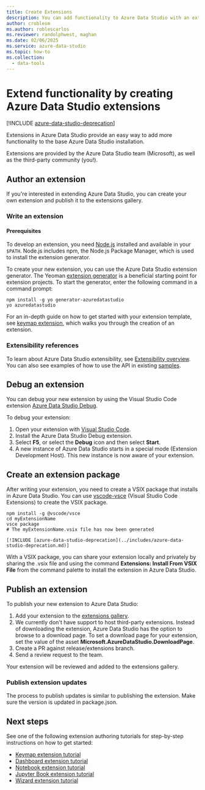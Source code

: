 ```yaml
---
title: Create Extensions
description: You can add functionality to Azure Data Studio with an extension. Learn how to create an extension and publish it to the extensions gallery.
author: croblesm
ms.author: roblescarlos
ms.reviewer: randolphwest, maghan
ms.date: 02/06/2025
ms.service: azure-data-studio
ms.topic: how-to
ms.collection:
  - data-tools
---
```


# Extend functionality by creating Azure Data Studio extensions

[!INCLUDE [azure-data-studio-deprecation](../includes/azure-data-studio-deprecation.md)]

Extensions in Azure Data Studio provide an easy way to add more functionality to the base Azure Data Studio installation.

Extensions are provided by the Azure Data Studio team (Microsoft), as well as the third-party community (you!).

## Author an extension

If you're interested in extending Azure Data Studio, you can create your own extension and publish it to the extensions gallery.

### Write an extension

#### Prerequisites

To develop an extension, you need [Node.js](https://nodejs.org/) installed and available in your `$PATH`. Node.js includes npm, the Node.js Package Manager, which is used to install the extension generator.

To create your new extension, you can use the Azure Data Studio extension generator. The Yeoman [extension generator](https://www.npmjs.com/package/generator-azuredatastudio) is a beneficial starting point for extension projects. To start the generator, enter the following command in a command prompt:

```console
npm install -g yo generator-azuredatastudio
yo azuredatastudio
```

For an in-depth guide on how to get started with your extension template, see [keymap extension](keymap-extension.md), which walks you through the creation of an extension.

### Extensibility references

To learn about Azure Data Studio extensibility, see [Extensibility overview](../extensibility.md). You can also see examples of how to use the API in existing [samples](https://github.com/Microsoft/azuredatastudio/tree/main/samples).

## Debug an extension

You can debug your new extension by using the Visual Studio Code extension [Azure Data Studio Debug](https://github.com/kevcunnane/sqlops-debug).

To debug your extension:

1. Open your extension with [Visual Studio Code](https://code.visualstudio.com/).
2. Install the Azure Data Studio Debug extension.
3. Select **F5**, or select the **Debug** icon and then select **Start**.
4. A new instance of Azure Data Studio starts in a special mode (Extension Development Host). This new instance is now aware of your extension.

## Create an extension package

After writing your extension, you need to create a VSIX package that installs in Azure Data Studio. You can use [vscode-vsce](https://github.com/Microsoft/vscode-vsce) (Visual Studio Code Extensions) to create the VSIX package.

```console
npm install -g @vscode/vsce
cd myExtensionName
vsce package
# The myExtensionName.vsix file has now been generated

[!INCLUDE [azure-data-studio-deprecation](../includes/azure-data-studio-deprecation.md)]
```

With a VSIX package, you can share your extension locally and privately by sharing the .vsix file and using the command **Extensions: Install From VSIX File** from the command palette to install the extension in Azure Data Studio.

## Publish an extension

To publish your new extension to Azure Data Studio:

1. Add your extension to the [extensions gallery](https://github.com/Microsoft/azuredatastudio/blob/release/extensions/extensionsGallery.json).
2. We currently don't have support to host third-party extensions. Instead of downloading the extension, Azure Data Studio has the option to browse to a download page. To set a download page for your extension, set the value of the asset **Microsoft.AzureDataStudio.DownloadPage**.
3. Create a PR against release/extensions branch.
4. Send a review request to the team.

Your extension will be reviewed and added to the extensions gallery.

### Publish extension updates

The process to publish updates is similar to publishing the extension. Make sure the version is updated in package.json.

## Next steps

See one of the following extension authoring tutorials for step-by-step instructions on how to get started:

- [Keymap extension tutorial](keymap-extension.md)
- [Dashboard extension tutorial](dashboard-extension.md)
- [Notebook extension tutorial](notebook-extension.md)
- [Jupyter Book extension tutorial](jupyter-book-extension.md)
- [Wizard extension tutorial](wizard-extension.md)
